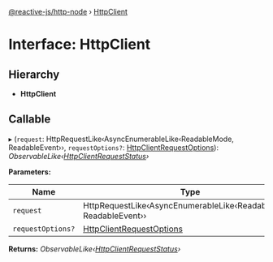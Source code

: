 [@reactive-js/http-node](../README.md) › [HttpClient](httpclient.md)

# Interface: HttpClient

## Hierarchy

* **HttpClient**

## Callable

▸ (`request`: HttpRequestLike‹AsyncEnumerableLike‹ReadableMode, ReadableEvent››, `requestOptions?`: [HttpClientRequestOptions](httpclientrequestoptions.md)): *ObservableLike‹[HttpClientRequestStatus](../README.md#httpclientrequeststatus)›*

**Parameters:**

Name | Type |
------ | ------ |
`request` | HttpRequestLike‹AsyncEnumerableLike‹ReadableMode, ReadableEvent›› |
`requestOptions?` | [HttpClientRequestOptions](httpclientrequestoptions.md) |

**Returns:** *ObservableLike‹[HttpClientRequestStatus](../README.md#httpclientrequeststatus)›*
